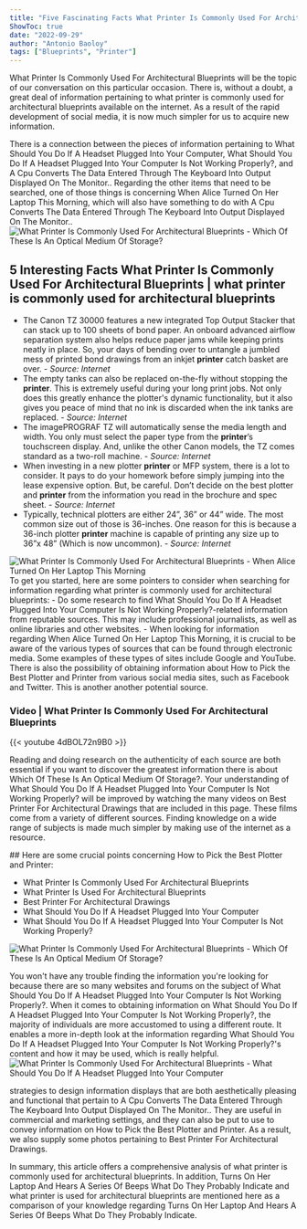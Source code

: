 ```yaml
---
title: "Five Fascinating Facts What Printer Is Commonly Used For Architectural Blueprints"
ShowToc: true 
date: "2022-09-29"
author: "Antonio Baoloy" 
tags: ["Blueprints", "Printer"]
---
```


What Printer Is Commonly Used For Architectural Blueprints will be the topic of our conversation on this particular occasion. There is, without a doubt, a great deal of information pertaining to what printer is commonly used for architectural blueprints available on the internet. As a result of the rapid development of social media, it is now much simpler for us to acquire new information.

There is a connection between the pieces of information pertaining to What Should You Do If A Headset Plugged Into Your Computer, What Should You Do If A Headset Plugged Into Your Computer Is Not Working Properly?, and A Cpu Converts The Data Entered Through The Keyboard Into Output Displayed On The Monitor.. Regarding the other items that need to be searched, one of those things is concerning When Alice Turned On Her Laptop This Morning, which will also have something to do with A Cpu Converts The Data Entered Through The Keyboard Into Output Displayed On The Monitor..
<img loading="lazy" src="https://img-aws.ehowcdn.com/340x221p/photos.demandstudios.com/getty/article/142/248/78490474.jpg" onerror="this.onerror=null;this.src='https://blogger.googleusercontent.com/img/a/AVvXsEhe7F7TRXHtjiKvHb5vS7DmnxvpHiDyoYyYvm1nHB3Qp2_w3BnM6A2eq4v7FYxCC9bfZt3a9vIMtAYEKUiaDQbHMg-ViyGmRIj39MLp0bGFfgfYw1Dc9q_H-T0wiTm3l0Uq42dETrN9eC8aGJ9_IORZsxST1AcLR7np1koOfcc7tnHa4S8Mwz_xD9d0=s16000';" alt="What Printer Is Commonly Used For Architectural Blueprints - Which Of These Is An Optical Medium Of Storage?" >

## 5 Interesting Facts What Printer Is Commonly Used For Architectural Blueprints | what printer is commonly used for architectural blueprints
-   The Canon TZ 30000 features a new integrated Top Output Stacker that can stack up to 100 sheets of bond paper. An onboard advanced airflow separation system also helps reduce paper jams while keeping prints neatly in place. So, your days of bending over to untangle a jumbled mess of printed bond drawings from an inkjet **printer** catch basket are over. - <cite>Source: Internet</cite>
-   The empty tanks can also be replaced on-the-fly without stopping the **printer**. This is extremely useful during your long print jobs. Not only does this greatly enhance the plotter's dynamic functionality, but it also gives you peace of mind that no ink is discarded when the ink tanks are replaced. - <cite>Source: Internet</cite>
-   The imagePROGRAF TZ will automatically sense the media length and width. You only must select the paper type from the **printer**’s touchscreen display. And, unlike the other Canon models, the TZ comes standard as a two-roll machine. - <cite>Source: Internet</cite>
-   When investing in a new plotter **printer** or MFP system, there is a lot to consider. It pays to do your homework before simply jumping into the lease expensive option. But, be careful. Don’t decide on the best plotter and **printer** from the information you read in the brochure and spec sheet. - <cite>Source: Internet</cite>
-   Typically, technical plotters are either 24”, 36” or 44” wide. The most common size out of those is 36-inches. One reason for this is because a 36-inch plotter **printer** machine is capable of printing any size up to 36”x 48” (Which is now uncommon). - <cite>Source: Internet</cite>


<img loading="lazy" src="https://lh5.googleusercontent.com/proxy/SEX5wdbx_7w1U54Lv2yShPAuvp93GabwnF4aeDQ3gG6hNdmmVLMHAjULMrcoiDQ9U6c-xUhUm2UqSm3NTYqyKaMKHANK69qRU8nSITEQCJY=w1200-h630-p-k-no-nu" onerror="this.onerror=null;this.src='https://blogger.googleusercontent.com/img/a/AVvXsEhe7F7TRXHtjiKvHb5vS7DmnxvpHiDyoYyYvm1nHB3Qp2_w3BnM6A2eq4v7FYxCC9bfZt3a9vIMtAYEKUiaDQbHMg-ViyGmRIj39MLp0bGFfgfYw1Dc9q_H-T0wiTm3l0Uq42dETrN9eC8aGJ9_IORZsxST1AcLR7np1koOfcc7tnHa4S8Mwz_xD9d0=s16000';" alt="What Printer Is Commonly Used For Architectural Blueprints - When Alice Turned On Her Laptop This Morning" >
To get you started, here are some pointers to consider when searching for information regarding what printer is commonly used for architectural blueprints:
- Do some research to find What Should You Do If A Headset Plugged Into Your Computer Is Not Working Properly?-related information from reputable sources. This may include professional journalists, as well as online libraries and other websites.
- When looking for information regarding When Alice Turned On Her Laptop This Morning, it is crucial to be aware of the various types of sources that can be found through electronic media. Some examples of these types of sites include Google and YouTube. There is also the possibility of obtaining information about How to Pick the Best Plotter and Printer from various social media sites, such as Facebook and Twitter. This is another another potential source.

### Video | What Printer Is Commonly Used For Architectural Blueprints
{{< youtube 4dBOL72n9B0 >}} 


Reading and doing research on the authenticity of each source are both essential if you want to discover the greatest information there is about Which Of These Is An Optical Medium Of Storage?.
Your understanding of What Should You Do If A Headset Plugged Into Your Computer Is Not Working Properly? will be improved by watching the many videos on Best Printer For Architectural Drawings that are included in this page. These films come from a variety of different sources. Finding knowledge on a wide range of subjects is made much simpler by making use of the internet as a resource.
<script async="async" data-cfasync="false" src="//normallydemandedalter.com/fe63df3c5408708b15d8dc3d9b206b31/invoke.js"></script>
<div id="container-fe63df3c5408708b15d8dc3d9b206b31"></div>
## Here are some crucial points concerning How to Pick the Best Plotter and Printer:

- What Printer Is Commonly Used For Architectural Blueprints
- What Printer Is Used For Architectural Blueprints
- Best Printer For Architectural Drawings
- What Should You Do If A Headset Plugged Into Your Computer
- What Should You Do If A Headset Plugged Into Your Computer Is Not Working Properly?

 <img loading="lazy" src="https://i1.wp.com/www.onlinecivilforum.com/site/wp-content/uploads/2017/09/word-image-9.png?resize=670%2C629&ssl=1" onerror="this.onerror=null;this.src='https://blogger.googleusercontent.com/img/a/AVvXsEhe7F7TRXHtjiKvHb5vS7DmnxvpHiDyoYyYvm1nHB3Qp2_w3BnM6A2eq4v7FYxCC9bfZt3a9vIMtAYEKUiaDQbHMg-ViyGmRIj39MLp0bGFfgfYw1Dc9q_H-T0wiTm3l0Uq42dETrN9eC8aGJ9_IORZsxST1AcLR7np1koOfcc7tnHa4S8Mwz_xD9d0=s16000';" alt="What Printer Is Commonly Used For Architectural Blueprints - Which Of These Is An Optical Medium Of Storage?" >

You won't have any trouble finding the information you're looking for because there are so many websites and forums on the subject of What Should You Do If A Headset Plugged Into Your Computer Is Not Working Properly?.
When it comes to obtaining information on What Should You Do If A Headset Plugged Into Your Computer Is Not Working Properly?, the majority of individuals are more accustomed to using a different route. It enables a more in-depth look at the information regarding What Should You Do If A Headset Plugged Into Your Computer Is Not Working Properly?'s content and how it may be used, which is really helpful.
<img loading="lazy" src="https://i2.wp.com/www.onlinecivilforum.com/site/wp-content/uploads/2017/09/word-image-3.png?resize=654%2C696&ssl=1" onerror="this.onerror=null;this.src='https://blogger.googleusercontent.com/img/a/AVvXsEhe7F7TRXHtjiKvHb5vS7DmnxvpHiDyoYyYvm1nHB3Qp2_w3BnM6A2eq4v7FYxCC9bfZt3a9vIMtAYEKUiaDQbHMg-ViyGmRIj39MLp0bGFfgfYw1Dc9q_H-T0wiTm3l0Uq42dETrN9eC8aGJ9_IORZsxST1AcLR7np1koOfcc7tnHa4S8Mwz_xD9d0=s16000';" alt="What Printer Is Commonly Used For Architectural Blueprints - What Should You Do If A Headset Plugged Into Your Computer" >

strategies to design information displays that are both aesthetically pleasing and functional that pertain to A Cpu Converts The Data Entered Through The Keyboard Into Output Displayed On The Monitor.. They are useful in commercial and marketing settings, and they can also be put to use to convey information on How to Pick the Best Plotter and Printer. As a result, we also supply some photos pertaining to Best Printer For Architectural Drawings.

In summary, this article offers a comprehensive analysis of what printer is commonly used for architectural blueprints. In addition, Turns On Her Laptop And Hears A Series Of Beeps What Do They Probably Indicate and what printer is used for architectural blueprints are mentioned here as a comparison of your knowledge regarding Turns On Her Laptop And Hears A Series Of Beeps What Do They Probably Indicate.

	

